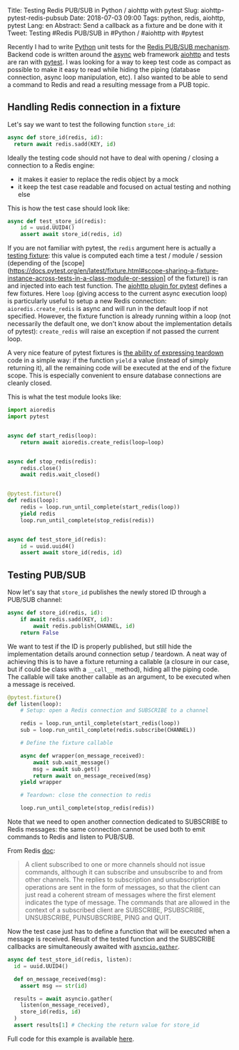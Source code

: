 Title: Testing Redis PUB/SUB in Python / aiohttp with pytest
Slug: aiohttp-pytest-redis-pubsub
Date: 2018-07-03 09:00
Tags: python, redis, aiohttp, pytest
Lang: en
Abstract: Send a callback as a fixture and be done with it
Tweet: Testing #Redis PUB/SUB in #Python / #aiohttp with #pytest

Recently I had to write [Python](https://python.org) unit tests for the [Redis PUB/SUB mechanism](https://redis.io/topics/pubsub). Backend code is written around the [async](https://docs.python.org/3/library/asyncio.html) web framework [aiohttp](https://aiohttp.readthedocs.io/en/stable/index.html) and tests are ran with [pytest](https://docs.pytest.org/en/latest/). I was looking for a way to keep test code as compact as possible to make it easy to read while hiding the piping (database connection, async loop manipulation, etc). I also wanted to be able to send a command to Redis and read a resulting message from a PUB topic.

## Handling Redis connection in a fixture

Let's say we want to test the following function `store_id`:

``` python
async def store_id(redis, id):
  return await redis.sadd(KEY, id)
```

Ideally the testing code should not have to deal with opening / closing a connection to a Redis engine:

- it makes it easier to replace the redis object by a mock
- it keep the test case readable and focused on actual testing and nothing else


This is how the test case should look like:

``` python
async def test_store_id(redis):
    id = uuid.UUID4()
    assert await store_id(redis, id)
```

If you are not familiar with pytest, the `redis` argument here is actually a [testing fixture](https://docs.pytest.org/en/latest/fixture.html): this value is computed each time a test / module / session (depending of the [scope](https://docs.pytest.org/en/latest/fixture.html#scope-sharing-a-fixture-instance-across-tests-in-a-class-module-or-session] of the fixture)) is ran and injected into each test function. The [aiohttp plugin for pytest](https://pypi.org/project/pytest-aiohttp/) defines a few fixtures. Here `loop` (giving access to the current async execution loop) is particularly useful to setup a new Redis connection: `aioredis.create_redis` is async and will run in the default loop if not specified. However, the fixture function is already running within a loop (not necessarily the default one, we don't know about the implementation details of pytest): `create_redis` will raise an exception if not passed the current loop.

A very nice feature of pytest fixtures is [the ability of expressing teardown](https://docs.pytest.org/en/latest/fixture.html#fixture-finalization-executing-teardown-code) code in a simple way: if the function `yield` a value (instead of simply returning it), all the remaining code will be executed at the end of the fixture scope. This is especially convenient to ensure database connections are cleanly closed.

This is what the test module looks like:

``` python
import aioredis
import pytest


async def start_redis(loop):
    return await aioredis.create_redis(loop=loop)


async def stop_redis(redis):
    redis.close()
    await redis.wait_closed()


@pytest.fixture()
def redis(loop):
    redis = loop.run_until_complete(start_redis(loop))
    yield redis
    loop.run_until_complete(stop_redis(redis))


async def test_store_id(redis):
    id = uuid.uuid4()
    assert await store_id(redis, id)
```

## Testing PUB/SUB

Now let's say that `store_id` publishes the newly stored ID through a PUB/SUB channel:

``` python
async def store_id(redis, id):
    if await redis.sadd(KEY, id):
        await redis.publish(CHANNEL, id)
    return False
```

We want to test if the ID is properly published, but still hide the implementation details around connection setup / teardown. A neat way of achieving this is to have a fixture returning a callable (a closure in our case, but if could be class with a `__call__` method), hiding all the piping code. The callable will take another callable as an argument, to be executed when a message is received.

``` python
@pytest.fixture()
def listen(loop):
    # Setup: open a Redis connection and SUBSCRIBE to a channel

    redis = loop.run_until_complete(start_redis(loop))
    sub = loop.run_until_complete(redis.subscribe(CHANNEL))

    # Define the fixture callable

    async def wrapper(on_message_received):
        await sub.wait_message()
        msg = await sub.get()
        return await on_message_received(msg)
    yield wrapper

    # Teardown: close the connection to redis

    loop.run_until_complete(stop_redis(redis))
```

Note that we need to open another connection dedicated to SUBSCRIBE to Redis messages: the same connection cannot be used both to emit commands to Redis and listen to PUB/SUB.

From Redis [doc](https://redis.io/topics/pubsub):

> A client subscribed to one or more channels should not issue commands, although it can subscribe and unsubscribe to and from other channels. The replies to subscription and unsubscription operations are sent in the form of messages, so that the client can just read a coherent stream of messages where the first element indicates the type of message. The commands that are allowed in the context of a subscribed client are SUBSCRIBE, PSUBSCRIBE, UNSUBSCRIBE, PUNSUBSCRIBE, PING and QUIT.

Now the test case just has to define a function that will be executed when a message is received. Result of the tested function and the SUBSCRIBE callbacks are simultaneously awaited with [`asyncio.gather`](https://docs.python.org/3/library/asyncio-task.html#asyncio.gather).

``` python
async def test_store_id(redis, listen):
  id = uuid.UUID4()

  def on_message_received(msg):
    assert msg == str(id)

  results = await asyncio.gather(
    listen(on_message_received),
    store_id(redis, id)
  )
  assert results[1] # Checking the return value for store_id
```

Full code for this example is available [here](https://github.com/charlesfleche/charlesfleche.net/content/Articles/aiohttp-pytest-redis-pubsub/code).
